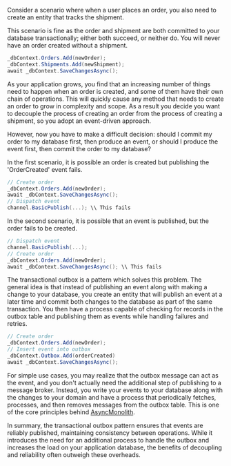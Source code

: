 Consider a scenario where when a user places an order, you also need to create an entity that tracks the shipment.

This scenario is fine as the order and shipment are both committed to your database transactionally; either both succeed, or neither do. You will never have an order created without a shipment.

```csharp
_dbContext.Orders.Add(newOrder);
_dbContext.Shipments.Add(newShipment);
await _dbContext.SaveChangesAsync();
```

As your application grows, you find that an increasing number of things need to happen when an order is created, and some of them have their own chain of operations. This will quickly cause any method that needs to create an order to grow in complexity and scope. As a result you decide you want to decouple the process of creating an order from the process of creating a shipment, so you adopt an event-driven approach.

However, now you have to make a difficult decision: should I commit my order to my database first, then produce an event, or should I produce the event first, then commit the order to my database?

In the first scenario, it is possible an order is created but publishing the 'OrderCreated' event fails.

```csharp
// Create order
_dbContext.Orders.Add(newOrder);
await _dbContext.SaveChangesAsync();
// Dispatch event
channel.BasicPublish(...); \\ This fails
```

In the second scenario, it is possible that an event is published, but the order fails to be created.

```csharp
// Dispatch event
channel.BasicPublish(...);
// Create order
_dbContext.Orders.Add(newOrder);
await _dbContext.SaveChangesAsync(); \\ This fails
```

The transactional outbox is a pattern which solves this problem. The general idea is that instead of publishing an event along with making a change to your database, you create an entity that will publish an event at a later time and commit both changes to the database as part of the same transaction. You then have a process capable of checking for records in the outbox table and publishing them as events while handling failures and retries.

```csharp
// Create order
_dbContext.Orders.Add(newOrder);
// Insert event into outbox
_dbContext.Outbox.Add(orderCreated)
await _dbContext.SaveChangesAsync();
```

For simple use cases, you may realize that the outbox message can act as the event, and you don't actually need the additional step of publishing to a message broker. Instead, you write your events to your database along with the changes to your domain and have a process that periodically fetches, processes, and then removes messages from the outbox table. This is one of the core principles behind [AsyncMonolith](https://github.com/Timmoth/AsyncMonolith).

In summary, the transactional outbox pattern ensures that events are reliably published, maintaining consistency between operations. While it introduces the need for an additional process to handle the outbox and increases the load on your application database, the benefits of decoupling and reliability often outweigh these overheads.
